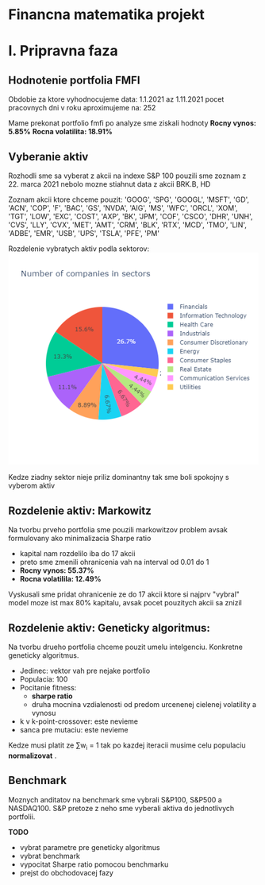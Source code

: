 # Financna matematika projekt

# I. Pripravna faza

## Hodnotenie portfolia FMFI

Obdobie za ktore vyhodnocujeme data: 1.1.2021 az 1.11.2021
pocet pracovnych dni v roku aproximujeme na: 252

Mame prekonat portfolio fmfi
po analyze sme ziskali hodnoty
**Rocny vynos: 5.85%** 
**Rocna volatilita: 18.91%**

## Vyberanie aktiv

Rozhodli sme sa vyberat z akcii na indexe S&P 100
pouzili sme zoznam z  22. marca 2021
nebolo mozne stiahnut data z akcii BRK.B, HD

Zoznam akcii ktore chceme pouzit: 'GOOG', 'SPG', 'GOOGL', 'MSFT', 'GD', 'ACN', 'COP', 'F', 'BAC', 'GS',
       'NVDA', 'AIG', 'MS', 'WFC', 'ORCL', 'XOM', 'TGT', 'LOW', 'EXC', 'COST',
       'AXP', 'BK', 'JPM', 'COF', 'CSCO', 'DHR', 'UNH', 'CVS', 'LLY', 'CVX',
       'MET', 'AMT', 'CRM', 'BLK', 'RTX', 'MCD', 'TMO', 'LIN', 'ADBE', 'EMR',
       'USB', 'UPS', 'TSLA', 'PFE', 'PM'

Rozdelenie vybratych aktiv podla sektorov:
![alt text](plots/stocks_per_sector.png "rozdelenie aktiv")

Kedze ziadny sektor nieje priliz dominantny tak sme boli spokojny s vyberom aktiv

## Rozdelenie aktiv: Markowitz

Na tvorbu prveho portfolia sme pouzili markowitzov problem avsak formulovany ako minimalizacia Sharpe ratio
* kapital nam rozdelilo iba do 17 akcii
* preto sme zmenili ohranicenia vah na interval od 0.01 do 1
* **Rocny vynos: 55.37%**
* **Rocna volatilila: 12.49%** 

Vyskusali sme pridat ohranicenie ze do 17 akcii ktore si najprv "vybral" model moze ist max 80% kapitalu, avsak pocet pouzitych akcii sa znizil 

## Rozdelenie aktiv: Geneticky algoritmus:

Na tvorbu drueho portfolia chceme pouzit umelu intelgenciu. Konkretne geneticky algoritmus.

* Jedinec: vektor vah pre nejake portfolio
* Populacia: 100
* Pocitanie fitness: 
    * **sharpe ratio**
    * druha mocnina vzdialenosti od predom urcenenej cielenej volatility a vynosu
* k v k-point-crossover: este nevieme
* sanca pre mutaciu: este nevieme

Kedze musi platit ze &sum;w<sub>i</sub> = 1 tak po kazdej iteracii musime celu populaciu **normalizovat** .

## Benchmark

Moznych anditatov na benchmark sme vybrali S&P100, S&P500 a NASDAQ100. S&P pretoze z neho sme vyberali aktiva do jednotlivych portfolii.

**TODO**
* vybrat parametre pre geneticky algoritmus
* vybrat benchmark
* vypocitat Sharpe ratio pomocou benchmarku
* prejst do obchodovacej fazy
